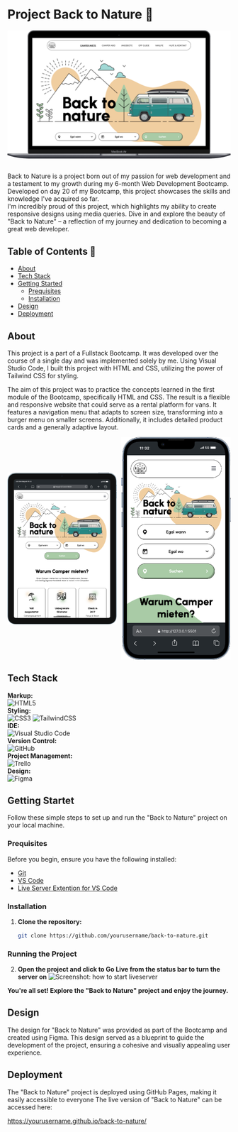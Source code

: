 <!-- Ueberschrift -->

# Project Back to Nature 🌿

<!-- Ein visuelles Element, das das Projekt repräsentiert. Dies könnte ein Screenshot, ein Logo oder eine Folie aus einer Projektpräsentation sein. Es dient dazu, den Leser visuell anzusprechen und einen ersten Eindruck vom Projekt zu vermitteln. -->
<div style="display: flex; justify-content: center;">
  <img src="./assets/img/Macbook-Air-127.0.0.1.png" alt="Project Screenshot MacBook Air">
</div>
<br/>

<!-- Eine kurze Einführung, die das Projekt vorstellt. Diese sollte die Entstehungsgeschichte, die Motivation hinter dem Projekt und die im Projekt angewandten Fähigkeiten oder Technologien hervorheben. Ziel ist es, das Interesse der Leser zu wecken und sie neugierig auf das Projekt zu machen. -->
<p>Back to Nature is a project born out of my passion for web development and a testament to my growth during my 6-month Web Development Bootcamp. Developed on day 20 of my Bootcamp, this project showcases the skills and knowledge I've acquired so far. <br/>
I'm incredibly proud of this project, which highlights my ability to create responsive designs using media queries. Dive in and explore the beauty of "Back to Nature" – a reflection of my journey and dedication to becoming a great web developer. </p>

## Table of Contents 📑

<!-- Inhaltsverzeichnis -->
<!-- Ein Inhaltsverzeichnis, das den Lesern hilft, sich schnell in der README-Datei zu orientieren und die gewünschten Informationen zu finden. -->

<!-- basic FRONTEND -->

- [About](#about)
- [Tech Stack](#tech-stack)
- [Getting Started](#getting-started)
  - [Prequisites](#prequisites)
  - [Installation](#installation)
  <!-- - [Usage](#usage) -->
- [Design](#design)
- [Deployment](#deployment)
<!-- - [Contributors](#contributors) -->

<!-- BACKEND -->
<!-- - [Demo](#demo)
- [Features](#features)
- [Tech Stack](#tech-stack)
- [Getting Started](#getting-started)
- [Installation](#installation)
- [Usage](#usage)
- [API Integration](#api-integration)
- [Database](#database)
- [Authentication](#authentication)
- [Backend Routes](#backend-routes)
- [Design](#design)
- [Deployment](#deployment)
- [Third-Party Libraries & Tools](#third-party-libraries--tools)
- [Contributors](#contributors) -->

<!-- ODER zb so (ausklappbar): -->
<!-- <details>
  <summary>Table of Contents</summary>
  <ol>
    <li>
      <a href="#about-the-project">About The Project</a>
      <ul>
        <li><a href="#built-with">Built With</a></li>
      </ul>
    </li>
    <li>
      <a href="#getting-started">Getting Started</a>
      <ul>
        <li><a href="#prerequisites">Prerequisites</a></li>
        <li><a href="#installation">Installation</a></li>
      </ul>
    </li>
    <li><a href="#usage">Usage</a></li>
    <li><a href="#roadmap">Roadmap</a></li>
    <li><a href="#contributing">Contributing</a></li>
    <li><a href="#license">License</a></li>
    <li><a href="#contact">Contact</a></li>
    <li><a href="#acknowledgments">Acknowledgments</a></li>
  </ol>
</details> -->

## About

<!-- Ein Abschnitt, der detaillierte Informationen über das Projekt liefert. Hier koennte der Zweck des Projekts, die verwendeten Technologien und der Entwicklungsprozess beschrieben werden. Dies gibt den Lesern einen tieferen Einblick in das Projekt. -->

This project is a part of a Fullstack Bootcamp. It was developed over the course of a single day and was implemented solely by me. Using Visual Studio Code, I built this project with HTML and CSS, utilizing the power of Tailwind CSS for styling.

The aim of this project was to practice the concepts learned in the first module of the Bootcamp, specifically HTML and CSS. The result is a flexible and responsive website that could serve as a rental platform for vans. It features a navigation menu that adapts to screen size, transforming into a burger menu on smaller screens. Additionally, it includes detailed product cards and a generally adaptive layout.

<!-- hier bieten sich Screenshots des Projekts an, um auf verschiedenen Geräten, die Reaktionsfähigkeit und das Design des Projekts zu demonstrieren. -->
<div style="display: flex; justify-content: space-between; align-items: center; width: 100%">
    <img style="width: 49%; height: auto; object-fit: contain" src="./assets/img/iPad-Air-4-127.0.0.1.png">
    <img style="width: 49%; height: auto; object-fit: contain"  src="./assets/img/iPhone-13-PRO-127.0.0.1.png">
</div>

## Tech Stack

<!-- Ein Abschnitt, der die im Projekt verwendeten Technologien auflistet. Dies gibt den Lesern einen Überblick über die Werkzeuge und Frameworks, die für die Entwicklung des Projekts verwendet wurden. -->

<!-- hier eine Website mit Badges, die du verwenden koenntest: ⬇️ -->
<!-- https://github.com/alexandresanlim/Badges4-README.md-Profile -->

**Markup:**  
![HTML5](https://img.shields.io/badge/html5-%23E34F26.svg?style=for-the-badge&logo=html5&logoColor=white)  
**Styling:**  
![CSS3](https://img.shields.io/badge/css3-%231572B6.svg?style=for-the-badge&logo=css3&logoColor=white)
![TailwindCSS](https://img.shields.io/badge/tailwindcss-%2338B2AC.svg?style=for-the-badge&logo=tailwind-css&logoColor=white)  
**IDE:**  
![Visual Studio Code](https://img.shields.io/badge/Visual%20Studio%20Code-0078d7.svg?style=for-the-badge&logo=visual-studio-code&logoColor=white)  
**Version Control:**  
![GitHub](https://img.shields.io/badge/github-%23121011.svg?style=for-the-badge&logo=github&logoColor=white)  
**Project Management:**  
![Trello](https://img.shields.io/badge/Trello-0052CC?style=for-the-badge&logo=trello&logoColor=white)  
**Design:**  
![Figma](https://img.shields.io/badge/Figma-F24E1E?style=for-the-badge&logo=figma&logoColor=white)

## Getting Startet

<!-- Ein Abschnitt, der den Lesern erklärt, wie sie das Projekt auf ihrem eigenen Computer einrichten und ausführen können. -->

Follow these simple steps to set up and run the "Back to Nature" project on your local machine.

### Prequisites

<!-- Eine Liste der Voraussetzungen, die erfüllt sein müssen, bevor das Projekt installiert und ausgeführt werden kann. Dies könnte die Installation von Software wie Node.js, Git oder andere Abhängigkeiten beinhalten. -->

Before you begin, ensure you have the following installed:

- [Git](https://git-scm.com/)
- [VS Code](https://code.visualstudio.com/download)
- [Live Server Extention for VS Code](https://marketplace.visualstudio.com/items?itemName=ritwickdey.LiveServer)

<!-- Backend -->
<!-- zB: - [Node.js](https://nodejs.org/) (includes npm) -->

### Installation

<!-- Schritt-für-Schritt-Anweisungen zur Installation und Einrichtung des Projekts. Diese sollten klar und einfach zu befolgen sein, um sicherzustellen, dass auch weniger erfahrene Benutzer das Projekt erfolgreich starten können. -->

1. **Clone the repository:**
   ```bash
   git clone https://github.com/yourusername/back-to-nature.git
   ```

### Running the Project

<!-- Anweisungen, wie das Projekt ausgeführt wird, nachdem es installiert wurde. Dies könnte das Starten eines lokalen Servers oder das Öffnen einer HTML-Datei in einem Webbrowser beinhalten. Bei Backend Projekten wird natuerlich noch mehr benoetigt. -->

2. **Open the project and click to Go Live from the status bar to turn the server on**
   ![Screenshot: how to start liveserver](https://github.com/ritwickdey/vscode-live-server/raw/HEAD/images/Screenshot/vscode-live-server-statusbar-3.jpg)

**You're all set! Explore the "Back to Nature" project and enjoy the journey.**

## Design

<!-- Ein Abschnitt, der den Designprozess und die Werkzeuge beschreibt, die für das Design des Projekts verwendet wurden. Dies könnte auch eine Erklärung enthalten, wie das Design in den Entwicklungsprozess integriert wurde. -->

The design for "Back to Nature" was provided as part of the Bootcamp and created using Figma. This design served as a blueprint to guide the development of the project, ensuring a cohesive and visually appealing user experience.

## Deployment

<!-- Ein Abschnitt, der beschreibt, wie das Projekt bereitgestellt wurde. Dies könnte die Plattformen und Dienste umfassen, die zur Bereitstellung des Projekts verwendet wurden. -->

The "Back to Nature" project is deployed using GitHub Pages, making it easily accessible to everyone
The live version of "Back to Nature" can be accessed here:

https://yourusername.github.io/back-to-nature/

<!-- ## Contributors  -->
<!-- Ein optionaler Abschnitt, der die Mitwirkenden des Projekts auflistet, wenn es sich um ein Teamprojekt handelt. Dies gibt den Mitwirkenden Anerkennung und zeigt, wer an der Entwicklung beteiligt war. -->
<!-- - [Elisaatnam](https://github.com/Elisaatnam) - Frontend Developer & Ui/Ux Designer
- [Lis-art](https://github.com/Lis-art) - Trellomaster & Frontend Developer
- [mirzakomic](https://github.com/mirzakomic) - CSS Master & Frontend Developer
- [AlpayC](https://github.com/AlpayC) - Backend Developer & Git Master -->
